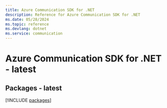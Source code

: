 ```yaml
---
title: Azure Communication SDK for .NET
description: Reference for Azure Communication SDK for .NET
ms.date: 05/28/2024
ms.topic: reference
ms.devlang: dotnet
ms.service: communication
---
```

# Azure Communication SDK for .NET - latest
## Packages - latest
[!INCLUDE [packages](communication-index.md)]